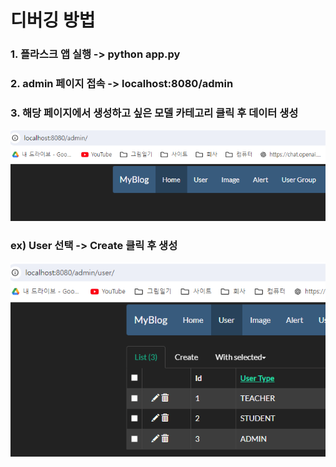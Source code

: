 # 디버깅 방법

### 1. 플라스크 앱 실행 -> python app.py
### 2. admin 페이지 접속 -> localhost:8080/admin
### 3. 해당 페이지에서 생성하고 싶은 모델 카테고리 클릭 후 데이터 생성
![admin 페이지](Readme_Image/admin_page.png)

### ex) User 선택 -> Create 클릭 후 생성
![user 생성 페이지](Readme_Image/user_page.png)
